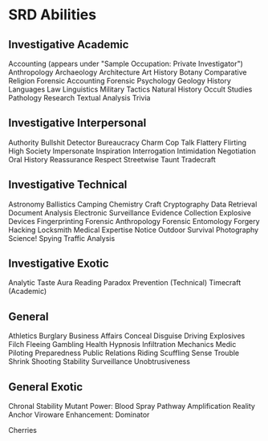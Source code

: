 # SRD Abilities

## Investigative Academic
Accounting (appears under "Sample Occupation: Private Investigator")
Anthropology
Archaeology
Architecture
Art History
Botany
Comparative Religion
Forensic Accounting
Forensic Psychology
Geology
History
Languages
Law
Linguistics
Military Tactics
Natural History
Occult Studies
Pathology
Research
Textual Analysis
Trivia


## Investigative Interpersonal

Authority
Bullshit Detector
Bureaucracy
Charm
Cop Talk
Flattery
Flirting
High Society
Impersonate
Inspiration
Interrogation
Intimidation
Negotiation
Oral History
Reassurance
Respect
Streetwise
Taunt
Tradecraft


## Investigative Technical

Astronomy
Ballistics
Camping
Chemistry
Craft
Cryptography
Data Retrieval
Document Analysis
Electronic Surveillance
Evidence Collection
Explosive Devices
Fingerprinting
Forensic Anthropology
Forensic Entomology
Forgery
Hacking
Locksmith
Medical Expertise
Notice
Outdoor Survival
Photography
Science!
Spying
Traffic Analysis


## Investigative Exotic

Analytic Taste
Aura Reading
Paradox Prevention (Technical)
Timecraft (Academic)


## General

Athletics
Burglary
Business Affairs
Conceal
Disguise
Driving
Explosives
Filch
Fleeing
Gambling
Health
Hypnosis
Infiltration
Mechanics
Medic
Piloting
Preparedness
Public Relations
Riding
Scuffling
Sense Trouble
Shrink
Shooting
Stability
Surveillance
Unobtrusiveness

## General Exotic

Chronal Stability
Mutant Power: Blood Spray
Pathway Amplification
Reality Anchor
Viroware Enhancement: Dominator

Cherries


